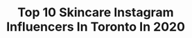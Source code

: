 ---
title: Top 10 Skincare Instagram Influencers In Toronto In 2020
description: >-
  Find top skincare Instagram influencers in Toronto in 2020. Most popular hashtags: #skincare #maccosmetics #beautyblogger #beauty.
platform: Instagram
profiles:
  - username: "scott.h.photography"
    fullname: >-
      Scott H.    “Idol Maker”®️
    location: "Canada"
    followers: 17751
    engagement: 543
    commentsToLikes: 0.024165
    id: ck8syvurfm7m30j78qe1ik3tt
    verified: false
    hashtags: "#lingerielover, #estilo, #boudoirportrait, #stockings"
  - username: "nilaharan"
    fullname: >-
      Nila Haran
    location: "Canada"
    followers: 47687
    engagement: 174
    commentsToLikes: 0.050847
    id: ck5hp2bnyqmu60i11cq7pd6xf
    verified: false
    hashtags: "#reallife, #saree, #chiffonsaree, #indianfashion"
  - username: "curls_n_tings"
    fullname: >-
      Abeer Mo
    location: "Canada"
    followers: 22727
    engagement: 241
    commentsToLikes: 0.045297
    id: ck8svr2j0ce2i0j78lydbs7x6
    verified: false
    hashtags: "#texturetuesday, #hairtrim, #covid, #toronto"
  - username: "thecityismineto"
    fullname: >-
      The City Is Mine | Mili Jain
    location: "Canada"
    followers: 6839
    engagement: 422
    commentsToLikes: 0.198824
    id: ck6ttuhd0cnnl0j71ik2bmavx
    verified: false
    hashtags: "#makeuplove, #caeserdrinks, #sundaymornings, #getinmybelly"
  - username: "guneetbenipal"
    fullname: >-
      RASMALAI
    location: "Canada"
    followers: 4096
    engagement: 1219
    commentsToLikes: 0.216098
    id: ckap7d7injk6w0i78ee3qs4iu
    verified: false
    hashtags: "#recreation, #explorepage, #hudabeautyshop, #madhuridixit"
  - username: "sammibarber"
    fullname: >-
      Sammi Barber
    location: "Canada"
    followers: 24035
    engagement: 302
    commentsToLikes: 0.100589
    id: ck5c8ww8iacz20i11dfma8gt6
    verified: false
    hashtags: "#coldpressedjuice, #unboxing, #herballifeexpress, #canadianvodka"
  - username: "thatlookyoulove"
    fullname: >-
      Dhriti Bhanushali
    location: "Canada"
    followers: 9932
    engagement: 498
    commentsToLikes: 0.047332
    id: ck8tck20pzomw0j78uyu0ng23
    verified: false
    hashtags: "#satisfying, #nofilter, #shotoniphone, #newtiktoker"
  - username: "vivendonocanada"
    fullname: >-
      Clarissa Oliveira
    location: "Canada"
    followers: 13186
    engagement: 582
    commentsToLikes: 0.021645
    id: ckap7dud0jn370i78fbxtzgv6
    verified: false
    hashtags: "#cherryblossoms, #highpark, #vivendonocanada, #fa"
  - username: "mattredwards"
    fullname: >-
      Matt R Edwards
    location: "Canada"
    followers: 17775
    engagement: 461
    commentsToLikes: 0.033718
    id: ck5hk2nilhok80i117ax826z8
    verified: false
    hashtags: "#video, #reaction, #kappakontroll, #guessoriginals"
  - username: "monikachxpra"
    fullname: >-
      MONIKA CHOPRA
    location: "Canada"
    followers: 14181
    engagement: 702
    commentsToLikes: 0.046821
    id: ck6u7w08qnyuj0j71yvbzxmbu
    verified: false
    hashtags: "#disneygram, #torontofashion, #citylove, #trueyorkcity"
---